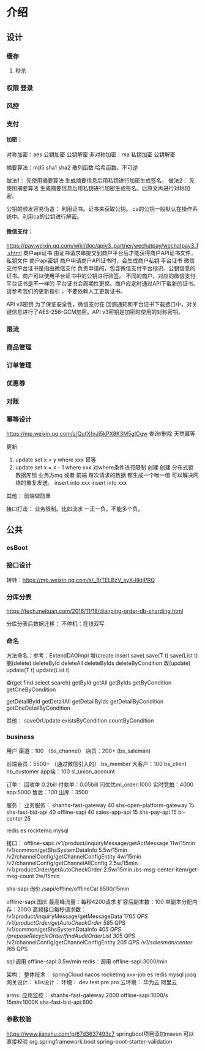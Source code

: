 # 介绍
## 设计
### 缓存
1. 秒杀

### 权限 登录
### 风控
### 支付
#### 加密：
对称加密：aes
公钥加密 公钥解密
非对称加密：rsa
私钥加密 公钥解密

摘要算法：md5 sha1 sha2
散列函数 哈希函数。不可逆

做法1：
   先使用摘要算法 生成摘要信息后用私钥进行加密生成签名。
做法2：
   先使用摘要算法 生成摘要信息后用私钥进行加密生成签名。后原文再进行对称加密。

公钥的颁发容易伪造：
   利用证书。证书来获取公钥。
   ca的公钥一般默认在操作系统中。利用ca的公钥进行解密。

#### 微信支付：
https://pay.weixin.qq.com/wiki/doc/apiv3_partner/wechatpay/wechatpay3_1.shtml
商户api证书
由证书请求串提交到商户平台后才能获得商户API证书文件，私钥文件
商户api密钥
商户申请商户API证书时，会生成商户私钥
平台证书
微信支付平台证书是指由微信支付 负责申请的，包含微信支付平台标识、公钥信息的证书。商户可以使用平台证书中的公钥进行验签。
不同的商户，对应的微信支付平台证书是不一样的
平台证书会周期性更换。商户应定时通过API下载新的证书。请参考我们的更新指引 ，不要依赖人工更新证书。

API v3密钥
为了保证安全性，微信支付在 回调通知和平台证书下载接口中，对关键信息进行了AES-256-GCM加密。API v3密钥是加密时使用的对称密钥。
### 限流
### 商品管理
### 订单管理
### 优惠券
### 对账
### 幂等设计
https://mp.weixin.qq.com/s/QufXfnJj5kPX8K3M5gICqw
查询/删除 天然幂等

更新
1. update set x = y where xxx 幂等
2. update set x = x - 1 where xxx 对where条件进行限制
   创建
   创建 分布式锁 数据库锁
   业务方mq 或者 前端 每次请求的数据 都生成一个唯一值 可以解决网络的重复发送。
   insert into xxx
   insert into xxx

其他：
前端做防重

接口打击：
业务限制。比如流水 一正一负。不能多个负。

## 公共
### esBoot


### 接口设计
转转：https://mp.weixin.qq.com/s/_BrTELBzV_syX-lIktjPRQ


### 分库分表
https://tech.meituan.com/2016/11/18/dianping-order-db-sharding.html

分库分表后数据迁移：
不停机：在线双写


### 命名
方法命名：参考：ExtendDAOImpl
增(create insert save)
save(T t)
save(List<T> t)
删(delete)
deleteById
deleteAll
deleteByIds
deleteByCondition
改(update)
update(T t)
update(List<T> t)


查(get find select search)
getById
getAll
getByIds
getByCondition
getOneByCondition

getDetailById
getDetailAll
getDetailByIds
getDetailByCondition
getOneDetailByCondition

其他：
saveOrUpdate
existsByCondition
countByCondition

### business
用户
渠道：100 （bs_channel）
店员：200+ (bs_saleman)

前端会员：5500+ （通过微信引入的） bs_member
大客户：100 bs_client nb_customer
app端：100 sl_union_account

订单：
回收单 0.2bill
付款单：0.05bill
闪优优ml_order:1000
实时竞拍：4000
app:5000
售后：100
出库：3500

服务：
业务服务：
shanhs-fast-gateway 40
shs-open-platform-gateway 15
shs-fast-bid-api 40
offline-sapi 40
sales-app-api	15
shs-pay-api	15
bi-center 25

redis
es
rocktemq
mysql

接口：
offline-sapi:
/v1/product/inquiryMessage/getActMessage 11w/15min
/v1/common/getShsSystemDataInfo 5.5w/15min
/v2/channelConfig/getChannelConfigEntity 4w/15min
/v2/channelConfig/getChannelAllConfig  2.5w/15min
/v1/productOrder/getAutoCheckOrder  2.5w/15min
/bs-msg-center-item/get-msg-count 2w/15min

shs-sapi:询价
/sapi/offline/offlineCal 8500/15min

offline-sapi:国庆
最高峰流量：每秒4200请求
扩容后副本数：100
单副本分配内存：200G
高频接口每秒请求数：
/v1/product/inquiryMessage/getMessageData  170*5 QPS
/v1/productOrder/getAutoCheckOrder         58*5 QPS
/v1/common/getShsSystemDataInfo            40*5 QPS
/preposeRecycleOrder/findAuditOrderList    30*5 QPS
/v2/channelConfig/getChannelConfigEntity   20*5 QPS
/v1/salesman/center                        16*5 QPS

sql:调用
offline-sapi:3.5w/min
redis：调用
offline-sapi:3000/min

架构：
整体技术：
springCloud nacos rocketmq xxx-job es redis mysql jooq
网关设计：
k8s设计：
环境：
dev test pre pro
云环境：
华为云
阿里云


arms:
应用监控：
shanhs-fast-gateway:2000
offline-sapi:1000/s
15min:1000K
shs-fast-bid-api:600

### 参数校验
https://www.jianshu.com/p/67d3637493c7
springboot项目添加maven 可以直接校验
<dependency>
   <groupId>org.springframework.boot</groupId>
   <artifactId>spring-boot-starter-validation</artifactId>
</dependency>
